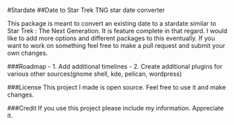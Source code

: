 #Stardate
##Date to Star Trek TNG star date converter

This package is meant to convert an existing date to a stardate similar to Star Trek : The Next Generation.  It is feature complete in that regard.  I would like to add more options and different packages to this eventually.  If you want to work on something feel free to make a pull request and submit your own changes.

###Roadmap
	- 1. Add additional timelines
	- 2. Create additional plugins for various other sources(gnome shell, kde, pelican, wordpress)

###License
This project I made is open source.  Feel free to use it and make changes.

###Credit
If you use this project please include my information.  Appreciate it.
